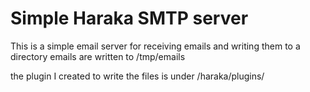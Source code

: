 # Simple Haraka SMTP server

This is a simple email server for receiving emails and writing them to a directory
emails are written to /tmp/emails

the plugin I created to write the files is under /haraka/plugins/

